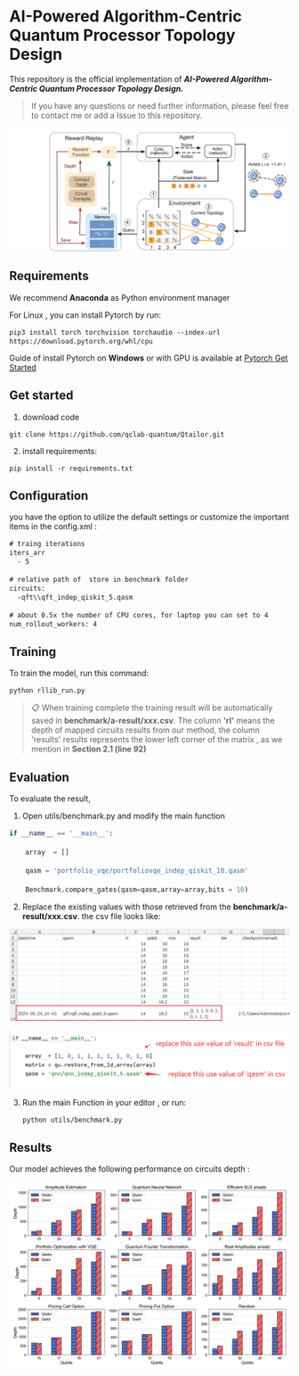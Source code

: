 
# AI-Powered Algorithm-Centric Quantum Processor Topology Design

This repository is the official implementation of ***AI-Powered Algorithm-Centric Quantum Processor Topology Design.***
>If you have any questions or need further information, please feel free to contact me or add a Issue to this repository.


![Overview](./temp/overview.png)

## Requirements

We recommend **Anaconda** as Python environment manager

For Linux , you can  install Pytorch  by run:

```setup
pip3 install torch torchvision torchaudio --index-url https://download.pytorch.org/whl/cpu
```

Guide of install Pytorch on **Windows** or with GPU  is available at [Pytorch Get Started](https://pytorch.org/get-started/locally/)

## Get started

1. download code

```
git clone https://github.com/qclab-quantum/Qtailor.git
```

2. install requirements:

```setup
pip install -r requirements.txt
```

## Configuration

you have the option to utilize the default settings or customize the important items in the config.xml :

```
# traing iterations
iters_arr
  - 5
  
# relative path of  store in benchmark folder
circuits:
  -qft\\qft_indep_qiskit_5.qasm
  
# about 0.5x the number of CPU cores, for laptop you can set to 4
num_rollout_workers: 4
```



## Training

To train the model, run this command:

```train
python rllib_run.py
```

>📋  When training complete the training result will be automatically saved in **benchmark/a-result/xxx.csv**.
> The column **'rl'** means the depth of mapped circuits results from our method, the column 'results'  results represents the lower left corner of the matrix , as we mention in **Section 2.1 (line 92)**

## Evaluation

To evaluate the result,

1. Open utils/benchmark.py  and modify the main function

```python
if __name__ == '__main__':

    array  = []

    qasm = 'portfolio_vqe/portfoliovqe_indep_qiskit_10.qasm'

    Benchmark.compare_gates(qasm=qasm,array=array,bits = 10)
```

2. Replace the existing values with those retrieved from the **benchmark/a-result/xxx.csv**. the csv file looks like:

![](./temp/readme2.png)

![](./temp/readme1.png)



3. Run the main Function in your editor , or  run:

   ```shell
   python utils/benchmark.py
   ```



## Results

Our model achieves the following performance on circuits depth :

![](./data/fig/benchmarkBar.png)
